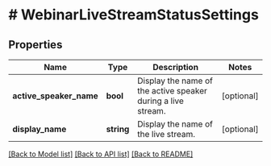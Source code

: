 # # WebinarLiveStreamStatusSettings

## Properties

Name | Type | Description | Notes
------------ | ------------- | ------------- | -------------
**active_speaker_name** | **bool** | Display the name of the active speaker during a live stream. | [optional]
**display_name** | **string** | Display the name of the live stream. | [optional]

[[Back to Model list]](../../README.md#models) [[Back to API list]](../../README.md#endpoints) [[Back to README]](../../README.md)
